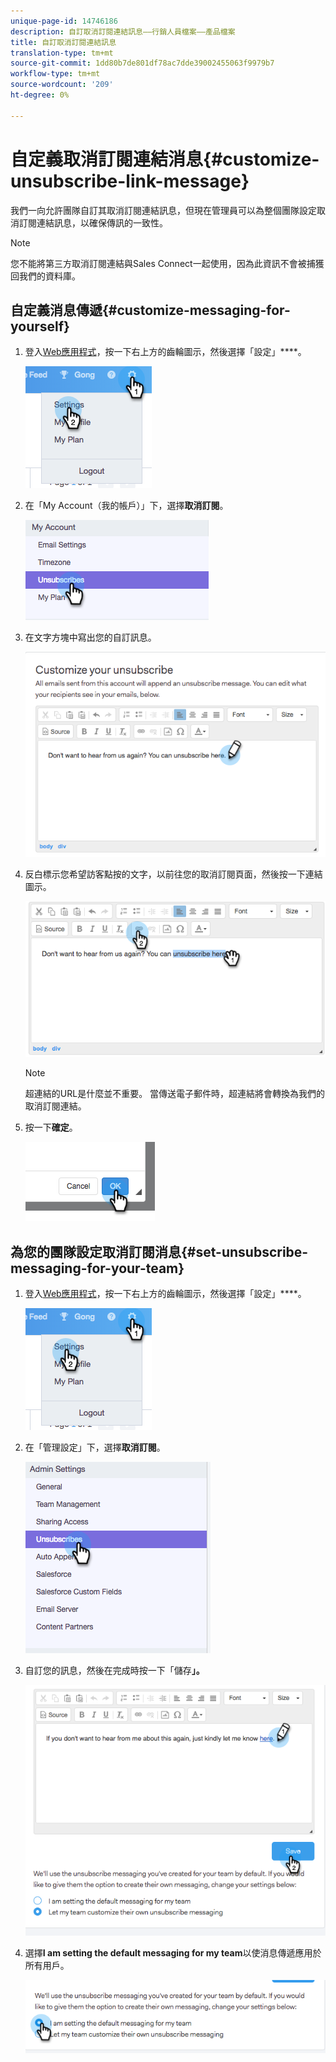 ```yaml
---
unique-page-id: 14746186
description: 自訂取消訂閱連結訊息——行銷人員檔案——產品檔案
title: 自訂取消訂閱連結訊息
translation-type: tm+mt
source-git-commit: 1dd80b7de801df78ac7dde39002455063f9979b7
workflow-type: tm+mt
source-wordcount: '209'
ht-degree: 0%

---
```



# 自定義取消訂閱連結消息{#customize-unsubscribe-link-message}

我們一向允許團隊自訂其取消訂閱連結訊息，但現在管理員可以為整個團隊設定取消訂閱連結訊息，以確保傳訊的一致性。

>[!NOTE]
>
>您不能將第三方取消訂閱連結與Sales Connect一起使用，因為此資訊不會被捕獲回我們的資料庫。

## 自定義消息傳遞{#customize-messaging-for-yourself}

1. 登入[Web應用程式](https://toutapp.com/login)，按一下右上方的齒輪圖示，然後選擇「設定」****。

   ![](assets/one.png)

1. 在「My Account（我的帳戶）」下，選擇&#x200B;**取消訂閱**。

   ![](assets/two-1.png)

1. 在文字方塊中寫出您的自訂訊息。

   ![](assets/three-1.png)

1. 反白標示您希望訪客點按的文字，以前往您的取消訂閱頁面，然後按一下連結圖示。

   ![](assets/four-1.png)

   >[!NOTE]
   >
   >超連結的URL是什麼並不重要。 當傳送電子郵件時，超連結將會轉換為我們的取消訂閱連結。

1. 按一下&#x200B;**確定**。

   ![](assets/five.png)

## 為您的團隊設定取消訂閱消息{#set-unsubscribe-messaging-for-your-team}

1. 登入[Web應用程式](https://toutapp.com/login)，按一下右上方的齒輪圖示，然後選擇「設定」****。

   ![](assets/six.png)

1. 在「管理設定」下，選擇&#x200B;**取消訂閱**。

   ![](assets/eight.png)

1. 自訂您的訊息，然後在完成時按一下「儲存&#x200B;**」。**

   ![](assets/seven.png)

1. 選擇&#x200B;**I am setting the default messaging for my team**&#x200B;以使消息傳遞應用於所有用戶。

   ![](assets/eleven.png)
